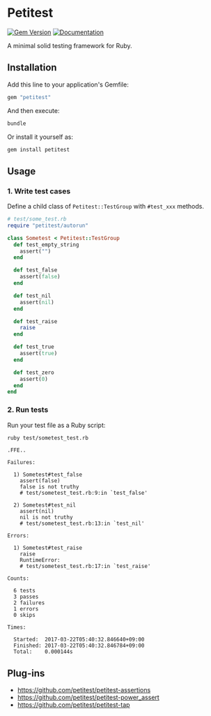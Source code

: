 # Petitest

[![Gem Version](https://badge.fury.io/rb/petitest.svg)](https://rubygems.org/gems/petitest)
[![Documentation](http://img.shields.io/badge/docs-rdoc.info-blue.svg)](http://www.rubydoc.info/github/petitest/petitest)

A minimal solid testing framework for Ruby.

## Installation

Add this line to your application's Gemfile:

```ruby
gem "petitest"
```

And then execute:

```bash
bundle
```

Or install it yourself as:

```bash
gem install petitest
```

## Usage

### 1. Write test cases

Define a child class of `Petitest::TestGroup` with `#test_xxx` methods.

```ruby
# test/some_test.rb
require "petitest/autorun"

class Sometest < Petitest::TestGroup
  def test_empty_string
    assert("")
  end

  def test_false
    assert(false)
  end

  def test_nil
    assert(nil)
  end

  def test_raise
    raise
  end

  def test_true
    assert(true)
  end

  def test_zero
    assert(0)
  end
end
```

### 2. Run tests

Run your test file as a Ruby script:

```bash
ruby test/sometest_test.rb
```

```
.FFE..

Failures:

  1) Sometest#test_false
    assert(false)
    false is not truthy
    # test/sometest_test.rb:9:in `test_false'

  2) Sometest#test_nil
    assert(nil)
    nil is not truthy
    # test/sometest_test.rb:13:in `test_nil'

Errors:

  1) Sometest#test_raise
    raise
    RuntimeError:
    # test/sometest_test.rb:17:in `test_raise'

Counts:

  6 tests
  3 passes
  2 failures
  1 errors
  0 skips

Times:

  Started:  2017-03-22T05:40:32.846640+09:00
  Finished: 2017-03-22T05:40:32.846784+09:00
  Total:    0.000144s
```

## Plug-ins

- https://github.com/petitest/petitest-assertions
- https://github.com/petitest/petitest-power_assert
- https://github.com/petitest/petitest-tap
